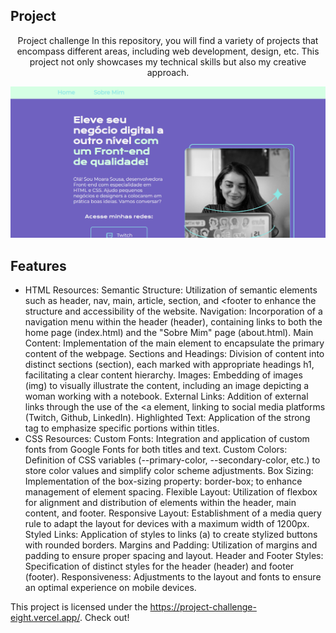 ## Project 
<p align="center">
Project challenge
In this repository, you will find a variety of projects that encompass different areas, including web development, design, etc. This project not only showcases my technical skills but also my creative approach.
<p align="center">
<img src="project-challenge.png"/>
</p>
</p>

## Features
* HTML Resources:
Semantic Structure: Utilization of semantic elements such as header, nav, main, article, section, and <footer to enhance the structure and accessibility of the website.
Navigation: Incorporation of a navigation menu within the header (header), containing links to both the home page (index.html) and the "Sobre Mim" page (about.html).
Main Content: Implementation of the main element to encapsulate the primary content of the webpage.
Sections and Headings: Division of content into distinct sections (section), each marked with appropriate headings h1, facilitating a clear content hierarchy.
Images: Embedding of images (img) to visually illustrate the content, including an image depicting a woman working with a notebook.
External Links: Addition of external links through the use of the <a element, linking to social media platforms (Twitch, Github, LinkedIn).
Highlighted Text: Application of the strong tag to emphasize specific portions within titles.
* CSS Resources:
Custom Fonts: Integration and application of custom fonts from Google Fonts for both titles and text.
Custom Colors: Definition of CSS variables (--primary-color, --secondary-color, etc.) to store color values and simplify color scheme adjustments.
Box Sizing: Implementation of the box-sizing property: border-box; to enhance management of element spacing.
Flexible Layout: Utilization of flexbox for alignment and distribution of elements within the header, main content, and footer.
Responsive Layout: Establishment of a media query rule to adapt the layout for devices with a maximum width of 1200px.
Styled Links: Application of styles to links (a) to create stylized buttons with rounded borders.
Margins and Padding: Utilization of margins and padding to ensure proper spacing and layout.
Header and Footer Styles: Specification of distinct styles for the header (header) and footer (footer).
Responsiveness: Adjustments to the layout and fonts to ensure an optimal experience on mobile devices.

This project is licensed under the https://project-challenge-eight.vercel.app/. Check out!
